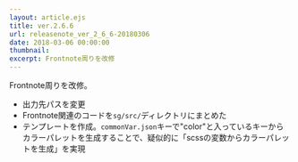 ```yaml
---
layout: article.ejs
title: ver.2.6.6
url: releasenote_ver_2_6_6-20180306
date: 2018-03-06 00:00:00
thumbnail: 
excerpt: Frontnote周りを改修
---
```


Frontnote周りを改修。 

* 出力先パスを変更 
* Frontnote関連のコードを`sg/src/`ディレクトリにまとめた 
* テンプレートを作成。`commonVar.json`キーで"color"と入っているキーからカラーパレットを生成することで、疑似的に「scssの変数からカラーパレットを生成」を実現
